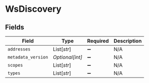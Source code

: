 # WsDiscovery


## Fields

| Field              | Type               | Required           | Description        |
| ------------------ | ------------------ | ------------------ | ------------------ |
| `addresses`        | List[*str*]        | :heavy_minus_sign: | N/A                |
| `metadata_version` | *Optional[int]*    | :heavy_minus_sign: | N/A                |
| `scopes`           | List[*str*]        | :heavy_minus_sign: | N/A                |
| `types`            | List[*str*]        | :heavy_minus_sign: | N/A                |
